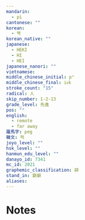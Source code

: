 ```yaml
---
mandarin:
  - pì
cantonese: ""
korean:
  - 벽
korean_native: ""
japanese:
  - HEKI
  - HI
  - HEI
japanese_nanori: ""
vietnamese:
middle_chinese_initial: pʰ
middle_chinese_final: iᴇk
stroke_count: "15"
radical: 人
skip_number: 1-2-13
grade_level: 先進
pos: ""
english:
  - remote
  - far away
羅馬字: peg
韓文: 퍽
joyo_level: ""
hsk_level: ""
hanmun_edu_level: ""
danayo_id: 7341
mc_id: 2021
graphemic_classification: 辟
stand_in: 窮僻
aliases:
---
```


# Notes
